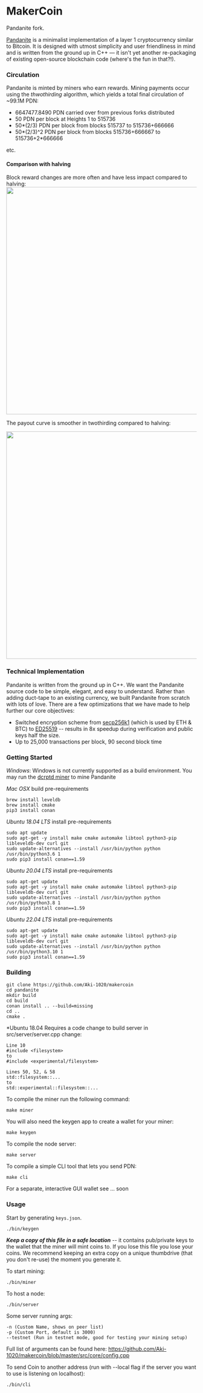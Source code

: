 MakerCoin 
====================

Pandanite fork.

[Pandanite](http://www.bamboocrypto.io) is a minimalist implementation of a layer 1 cryptocurrency similar to Bitcoin. It is designed with utmost simplicity and user friendliness in mind and is written from the ground up in C++ — it isn't yet another re-packaging of existing open-source blockchain code (where's the fun in that?!). 

### Circulation
Pandanite is minted by miners who earn rewards. Mining payments occur using the *thwothirding* algorithm, which yields a total final circulation of ~99.1M PDN:

- 6647477.8490 PDN carried over from previous forks distributed
- 50 PDN per block at Heights 1 to 515736
- 50\*(2/3) PDN per block from blocks 515737 to 515736+666666
- 50\*(2/3)^2 PDN per block from blocks 515736+666667 to 515736+2\*666666

etc.
#### Comparison with halving
Block reward changes are more often and have less impact compared to halving:
<image src="img/reward.png" width=600/>

The payout curve is smoother in twothirding compared to halving:

<image src="img/circulation.png" width=600/>

### Technical Implementation
Pandanite is written from the ground up in C++. We want the Pandanite source code to be simple, elegant, and easy to understand. Rather than adding duct-tape to an existing currency, we built Pandanite from scratch with lots of love. There are a few optimizations that we have made to help further our core objectives:
* Switched encryption scheme from [secp256k1](https://github.com/bitcoin-core/secp256k1) (which is used by ETH & BTC) to [ED25519](https://ed25519.cr.yp.to/) -- results in 8x speedup during verification and public keys half the size. 
* Up to 25,000 transactions per block, 90 second block time

### Getting Started
*Windows*: 
Windows is not currently supported as a build environment. You may run the [dcrptd miner](https://github.com/De-Crypted/dcrptd-miner/releases) to mine Pandanite

*Mac OSX* build pre-requirements
```
brew install leveldb
brew install cmake
pip3 install conan
```

*Ubuntu 18.04 LTS* install pre-requirements
```
sudo apt update
sudo apt-get -y install make cmake automake libtool python3-pip libleveldb-dev curl git
sudo update-alternatives --install /usr/bin/python python /usr/bin/python3.6 1
sudo pip3 install conan==1.59
```

*Ubuntu 20.04 LTS* install pre-requirements
```
sudo apt-get update
sudo apt-get -y install make cmake automake libtool python3-pip libleveldb-dev curl git
sudo update-alternatives --install /usr/bin/python python /usr/bin/python3.8 1
sudo pip3 install conan==1.59
```

*Ubuntu 22.04 LTS* install pre-requirements
```
sudo apt-get update
sudo apt-get -y install make cmake automake libtool python3-pip libleveldb-dev curl git
sudo update-alternatives --install /usr/bin/python python /usr/bin/python3.10 1
sudo pip3 install conan==1.59
```

### Building
```
git clone https://github.com/Aki-1020/makercoin
cd pandanite
mkdir build
cd build
conan install .. --build=missing
cd ..
cmake .
```

*Ubuntu 18.04 Requires a code change to build server
in src/server/server.cpp change:
```
Line 10
#include <filesystem>
to
#include <experimental/filesystem>

Lines 50, 52, & 58
std::filesystem::...  
to 
std::experimental::filesystem::...
```


To compile the miner run the following command:
```
make miner
```
You will also need the keygen app to create a wallet for your miner:
```
make keygen
```

To compile the node server:
```
make server
```

To compile a simple CLI tool that lets you send PDN:
```
make cli
```
For a separate, interactive GUI wallet see ... soon

### Usage
Start by generating `keys.json`.

```
./bin/keygen
```
 ***Keep a copy of this file in a safe location*** -- it contains pub/private keys to the wallet that the miner will mint coins to. If you lose this file you lose your coins. We recommend keeping an extra copy on a unique thumbdrive (that you don't re-use) the moment you generate it.

To start mining:
```
./bin/miner
```

To host a node:
```
./bin/server
```

Some server running args:
```
-n (Custom Name, shows on peer list)
-p (Custom Port, default is 3000)
--testnet (Run in testnet mode, good for testing your mining setup)
```
Full list of arguments can be found here: https://github.com/Aki-1020/makercoin/blob/master/src/core/config.cpp

To send Coin to another address (run with --local flag if the server you want to use is listening on localhost):
```
./bin/cli
```

